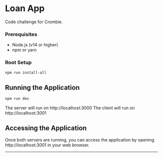 # Loan App

Code challenge for Crombie.

### Prerequisites

- Node.js (v14 or higher)
- npm or yarn

### Root Setup

```bash
npm run install-all
```

## Running the Application

```bash
npm run dev
```
The server will run on http://localhost:3000
The client will run on http://localhost:3001

## Accessing the Application

Once both servers are running, you can access the application by opening http://localhost:3001 in your web browser.
****